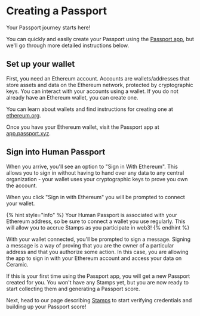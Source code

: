 # Creating a Passport

Your  Passport journey starts here!&#x20;

You can quickly and easily create your Passport using the [Passport app](https://app.passport.xyz), but we'll go through more detailed instructions below.

## Set up your wallet

First, you need an Ethereum account. Accounts are wallets/addresses that store assets and data on the Ethereum network, protected by cryptographic keys. You can interact with your accounts using a wallet. If you do not already have an Ethereum wallet, you can create one.&#x20;

You can learn about wallets and find instructions for creating one at [ethereum.org](https://ethereum.org/en/wallets/find-wallet/).

&#x20;Once you have your Ethereum wallet, visit the Passport app at [app.passport.xyz](https://app.passport.xyz).

## Sign into Human Passport

When you arrive, you'll see an option to "Sign in With Ethereum". This allows you to sign in without having to hand over any data to any central organization - your wallet uses your cryptographic keys to prove you own the account.

When you click "Sign in with Ethereum" you will be prompted to connect your wallet.

{% hint style="info" %}
Your Human Passport is associated with your Ethereum address, so be sure to connect a wallet you use regularly. This will allow you to accrue Stamps as you participate in web3!
{% endhint %}

With your wallet connected, you'll be prompted to sign a message. Signing a message is a way of proving that you are the owner of a particular address and that you authorize some action. In this case, you are allowing the app to sign in with your Ethereum account and access your data on Ceramic.

If this is your first time using the Passport app, you will get a new Passport created for you. You won't have any Stamps yet, but you are now ready to start collecting them and generating a Passport score.



Next, head to our page describing [Stamps](../stamps/what-are-stamps.md) to start verifying credentials and building up your Passport score!
